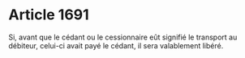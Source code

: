 # Article 1691

Si, avant que le cédant ou le cessionnaire eût signifié le transport au débiteur, celui-ci avait payé le cédant, il sera valablement libéré.